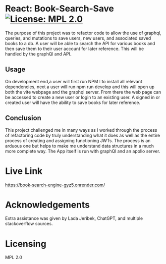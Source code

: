 
# React: Book-Search-Save [![License: MPL 2.0](https://img.shields.io/badge/License-MPL_2.0-brightgreen.svg)](https://opensource.org/licenses/MPL-2.0)

The purpose of this project was to refactor code to allow the use of graphql, queries, and mutations to save users, new users, and associated saved books to a db. A user will be able to search the API for various books and then save them to their user account for later reference. This will be handled by the graphQl and API.

## Usage

On development end,a user will first run NPM I to install all relevant dependencies, next a user will run npm run develop and this will open up both the vite webpage and the graphql server. From there the web page can be accessed to create a new user or login to an existing user. A signed in or created user will have the ability to save books for later reference.

## Conclusion

This project challenged me in many ways as I worked through the process of refactoring code by truly understanding what it does as well as the entire process of creating and assigning functioning JWTs. The process is an arduous one but helps to make me understand data structures in a much more complete way. The App itself is run with graphQl and an apollo server.

# Live Link

https://book-search-engine-gyz5.onrender.com/

# Acknowledgements

Extra assistance was given by Lada Jeribek, ChatGPT, and multiple stackoverflow sources.

# Licensing

MPL 2.0
